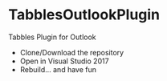 # TabblesOutlookPlugin
Tabbles Plugin for Outlook

- Clone/Download the repository
- Open in Visual Studio 2017
- Rebuild... and have fun
